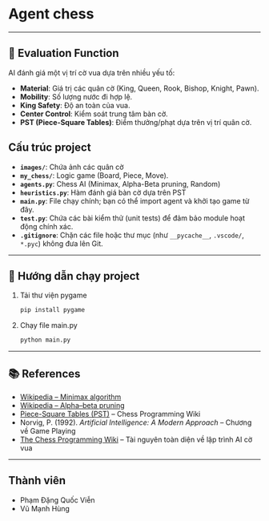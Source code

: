 # Agent chess

---

## 🧮 Evaluation Function

AI đánh giá một vị trí cờ vua dựa trên nhiều yếu tố:

- **Material**: Giá trị các quân cờ (King, Queen, Rook, Bishop, Knight, Pawn).  
- **Mobility**: Số lượng nước đi hợp lệ.  
- **King Safety**: Độ an toàn của vua.  
- **Center Control**: Kiểm soát trung tâm bàn cờ.  
- **PST (Piece-Square Tables)**: Điểm thưởng/phạt dựa trên vị trí quân cờ.



##  Cấu trúc project

- **`images/`**: Chứa ảnh các quân cờ
- **`my_chess/`**: Logic game (Board, Piece, Move).
- **`agents.py`**: Chess AI (Minimax, Alpha-Beta pruning, Random)
- **`heuristics.py`**: Hàm đánh giá bàn cờ dựa trên PST
- **`main.py`**: File chạy chính; bạn có thể import agent và khởi tạo game từ đây.
- **`test.py`**: Chứa các bài kiểm thử (unit tests) để đảm bảo module hoạt động chính xác.
- **`.gitignore`**: Chặn các file hoặc thư mục (như `__pycache__`, `.vscode/`, `*.pyc`) không đưa lên Git.

---


## 🚀 Hướng dẫn chạy project
1. Tải thư viện pygame
   ```bash
   pip install pygame
   ```
2. Chạy file main.py
   ```bash
   python main.py
   ```
   

---

## 📚 References
- [Wikipedia – Minimax algorithm](https://en.wikipedia.org/wiki/Minimax)  
- [Wikipedia – Alpha–beta pruning](https://en.wikipedia.org/wiki/Alpha%E2%80%93beta_pruning)  
- [Piece-Square Tables (PST)](https://www.chessprogramming.org/Simplified_Evaluation_Function) – Chess Programming Wiki  
- Norvig, P. (1992). *Artificial Intelligence: A Modern Approach* – Chương về Game Playing  
- [The Chess Programming Wiki](https://www.chessprogramming.org/) – Tài nguyên toàn diện về lập trình AI cờ vua

---

## Thành viên
- Phạm Đặng Quốc Viễn
- Vũ Mạnh Hùng